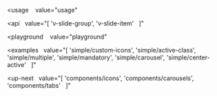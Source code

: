 <usage
   value="usage"
></usage>

<api
  value="[
  'v-slide-group',
  'v-slide-item'
  ]"
></api>

<playground
   value="playground"
></playground>

<examples
  value="[
  'simple/custom-icons',
  'simple/active-class',
  'simple/multiple',
  'simple/mandatory',
  'simple/carousel',
  'simple/center-active'
  ]"
></examples>

<up-next
  value="[
  'components/icons',
  'components/carousels',
  'components/tabs'
  ]"
></up-next>